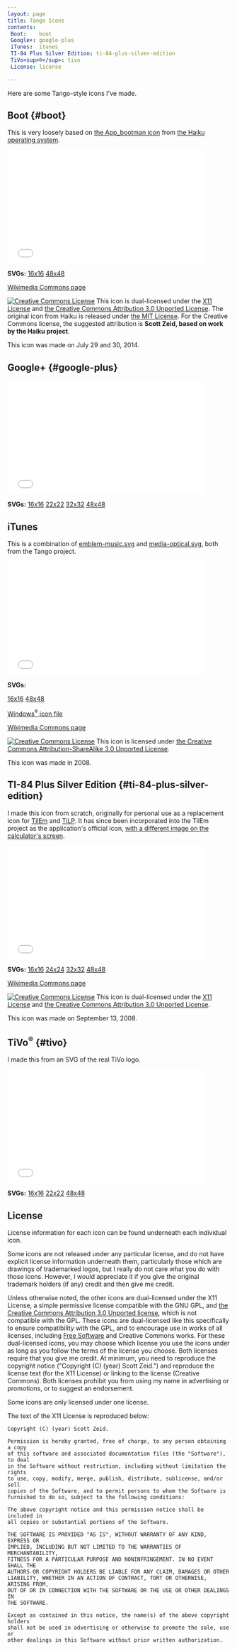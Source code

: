 ```yaml
--- 
layout: page
title: Tango Icons
contents:
 Boot:    boot
 Google+: google-plus
 iTunes:  itunes
 TI-84 Plus Silver Edition: ti-84-plus-silver-edition
 TiVo<sup>®</sup>: tivo
 License: license

---
```


Here are some Tango-style icons I've made.

## Boot {#boot}

This is very loosely based on
[the App\_bootman icon](//uploads.s.zeid.me/tango-icons/Boot/App_bootman.svg)
from [the Haiku operating system](https://www.haiku-os.org/).

<iframe style="width: 448px; height: 256px; overflow: hidden; border-style: none;" height="256" src="//uploads.s.zeid.me/tango-icons/display.php?icon=Boot" width="448"><!----></iframe>

**SVGs:**
[16x16](//uploads.s.zeid.me/tango-icons/Boot/Boot-16.svg)
[48x48](//uploads.s.zeid.me/tango-icons/Boot/Boot-48.svg)

[Wikimedia Commons page](https://commons.wikimedia.org/wiki/File:Boot_icon.svg)

[![Creative Commons License](https://i.creativecommons.org/l/by/3.0/80x15.png)](https://creativecommons.org/licenses/by/3.0/)
This icon is dual-licensed under the [X11 License](#license) and
[the Creative Commons Attribution 3.0 Unported License](https://creativecommons.org/licenses/by/3.0/).
The original icon from Haiku is released under [the MIT License](https://tldrlegal.com/license/mit-license).
For the Creative Commons license, the suggested attribution is
**Scott Zeid, based on work by the Haiku project**.

This icon was made on July 29 and 30, 2014.

## Google+ {#google-plus}

<iframe style="width: 448px; height: 256px; overflow: hidden; border-style: none;" height="256" src="//uploads.s.zeid.me/tango-icons/display.php?icon=Google-Plus" width="448"><!----></iframe>

**SVGs:**
[16x16](//uploads.s.zeid.me/tango-icons/Google-Plus/Google-Plus-16.svg)
[22x22](//uploads.s.zeid.me/tango-icons/Google-Plus/Google-Plus-22.svg)
[32x32](//uploads.s.zeid.me/tango-icons/Google-Plus/Google-Plus-32.svg)
[48x48](//uploads.s.zeid.me/tango-icons/Google-Plus/Google-Plus-48.svg)

## iTunes

This is a combination of
[emblem-music.svg](//uploads.s.zeid.me/tango-icons/iTunes/emblem-music.svg) and
[media-optical.svg](//uploads.s.zeid.me/tango-icons/iTunes/media-optical.svg),
both from the Tango project.

<iframe style="width: 448px; height: 256px; overflow: hidden; border-style: none;" height="256" src="//uploads.s.zeid.me/tango-icons/display.php?icon=iTunes" width="448"><!----></iframe>

**SVGs:**

[16x16](//uploads.s.zeid.me/tango-icons/iTunes/iTunes-16.svg)
[48x48](//uploads.s.zeid.me/tango-icons/iTunes/iTunes-48.svg)

[Windows<sup>®</sup> icon file](//uploads.s.zeid.me/tango-icons/iTunes/iTunes.ico)

[Wikimedia Commons page](https://commons.wikimedia.org/wiki/File:ITunes.svg)

[![Creative Commons License](https://i.creativecommons.org/l/by-sa/3.0/80x15.png)](https://creativecommons.org/licenses/by-sa/3.0/)
This icon is licensed under
[the Creative Commons Attribution-ShareAlike 3.0 Unported License](https://creativecommons.org/licenses/by-sa/3.0/).

This icon was made in 2008.

## TI-84 Plus Silver Edition {#ti-84-plus-silver-edition}

I made this icon from scratch, originally for personal use as a replacement
icon for [TilEm](http://lpg.ticalc.org/prj_tilem/) and
[TiLP](http://lpg.ticalc.org/prj_tilp/).  It has since been incorporated into
the TilEm project as the application's official icon,
[with a different image on the calculator's screen](//uploads.srwz.us/tango-icons/TI-84-Plus-Silver-Edition/TilEm-48.png).

<iframe style="width: 448px; height: 256px; overflow: hidden; border-style: none;" height="256" src="//uploads.s.zeid.me/tango-icons/display.php?icon=TI-84-Plus-Silver-Edition" width="448"><!----></iframe>

**SVGs:**
[16x16](//uploads.s.zeid.me/tango-icons/TI-84-Plus-Silver-Edition/TI-84-Plus-Silver-Edition-16.svg)
[24x24](//uploads.s.zeid.me/tango-icons/TI-84-Plus-Silver-Edition/TI-84-Plus-Silver-Edition-24.svg)
[32x32](//uploads.s.zeid.me/tango-icons/TI-84-Plus-Silver-Edition/TI-84-Plus-Silver-Edition-32.svg)
[48x48](//uploads.s.zeid.me/tango-icons/TI-84-Plus-Silver-Edition/TI-84-Plus-Silver-Edition-48.svg)

[Wikimedia Commons page](https://commons.wikimedia.org/wiki/File:Calculator-ti-84-plus-silver-edition.svg)

[![Creative Commons License](https://i.creativecommons.org/l/by/3.0/80x15.png)](https://creativecommons.org/licenses/by/3.0/)
This icon is dual-licensed under the [X11 License](#license) and
[the Creative Commons Attribution 3.0 Unported License](https://creativecommons.org/licenses/by/3.0/).

This icon was made on September 13, 2008.

## TiVo<sup>®</sup> {#tivo}

I made this from an SVG of the real TiVo logo.

<iframe style="width: 448px; height: 256px; overflow: hidden; border-style: none;" height="256" src="//uploads.s.zeid.me/tango-icons/display.php?icon=TiVo" width="448"><!----></iframe>

**SVGs:**
[16x16](//uploads.s.zeid.me/tango-icons/TiVo/TiVo-16.svg)
[22x22](//uploads.s.zeid.me/tango-icons/TiVo/TiVo-22.svg)
[48x48](//uploads.s.zeid.me/tango-icons/TiVo/TiVo-48.svg)

## License

License information for each icon can be found underneath each individual icon.

Some icons are not released under any particular license, and do not have
explicit license information underneath them, particularly those which are
drawings of trademarked logos, but I really do not care what you do with
those icons. However, I would appreciate it if you give the original trademark
holders (if any) credit and then give me credit.

Unless otherwise noted, the other icons are dual-licensed under the X11 License,
a simple permissive license compatible with the GNU GPL, and
[the Creative Commons Attribution 3.0 Unported license](https://creativecommons.org/licenses/by/3.0/),
which is not compatible with the GPL. These icons are dual-licensed like this
specifically to ensure compatibility with the GPL, and to encourage use in works
of all licenses, including
[Free Software](https://www.gnu.org/philosophy/free-sw.html)
and Creative Commons works. For these dual-licensed icons, you may choose which
license you use the icons under as long as you follow the terms of the license
you choose. Both licenses require that you give me credit. At minimum, you need
to reproduce the copyright notice ("Copyright (C) (year) Scott Zeid.") and
reproduce the license text (for the X11 License) or linking to the license
(Creative Commons). Both licenses prohibit you from using my name in advertising
or promotions, or to suggest an endorsement.

Some icons are only licensed under one license.

The text of the X11 License is reproduced below:

    Copyright (C) (year) Scott Zeid.
    
    Permission is hereby granted, free of charge, to any person obtaining a copy
    of this software and associated documentation files (the "Software"), to deal
    in the Software without restriction, including without limitation the rights
    to use, copy, modify, merge, publish, distribute, sublicense, and/or sell
    copies of the Software, and to permit persons to whom the Software is
    furnished to do so, subject to the following conditions:
    
    The above copyright notice and this permission notice shall be included in
    all copies or substantial portions of the Software.
    
    THE SOFTWARE IS PROVIDED "AS IS", WITHOUT WARRANTY OF ANY KIND, EXPRESS OR
    IMPLIED, INCLUDING BUT NOT LIMITED TO THE WARRANTIES OF MERCHANTABILITY,
    FITNESS FOR A PARTICULAR PURPOSE AND NONINFRINGEMENT. IN NO EVENT SHALL THE
    AUTHORS OR COPYRIGHT HOLDERS BE LIABLE FOR ANY CLAIM, DAMAGES OR OTHER
    LIABILITY, WHETHER IN AN ACTION OF CONTRACT, TORT OR OTHERWISE, ARISING FROM,
    OUT OF OR IN CONNECTION WITH THE SOFTWARE OR THE USE OR OTHER DEALINGS IN
    THE SOFTWARE.
    
    Except as contained in this notice, the name(s) of the above copyright holders
    shall not be used in advertising or otherwise to promote the sale, use or
    other dealings in this Software without prior written authorization.
